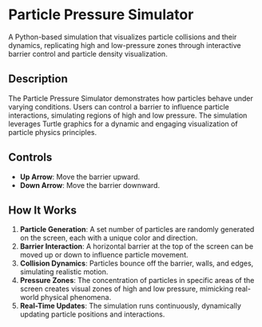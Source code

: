 # Particle Pressure Simulator  

A Python-based simulation that visualizes particle collisions and their dynamics, replicating high and low-pressure zones through interactive barrier control and particle density visualization.

## Description  
The Particle Pressure Simulator demonstrates how particles behave under varying conditions. Users can control a barrier to influence particle interactions, simulating regions of high and low pressure. The simulation leverages Turtle graphics for a dynamic and engaging visualization of particle physics principles.

## Controls  
- **Up Arrow**: Move the barrier upward.  
- **Down Arrow**: Move the barrier downward.  

## How It Works  
1. **Particle Generation**: A set number of particles are randomly generated on the screen, each with a unique color and direction.  
2. **Barrier Interaction**: A horizontal barrier at the top of the screen can be moved up or down to influence particle movement.  
3. **Collision Dynamics**: Particles bounce off the barrier, walls, and edges, simulating realistic motion.  
4. **Pressure Zones**: The concentration of particles in specific areas of the screen creates visual zones of high and low pressure, mimicking real-world physical phenomena.  
5. **Real-Time Updates**: The simulation runs continuously, dynamically updating particle positions and interactions.  
